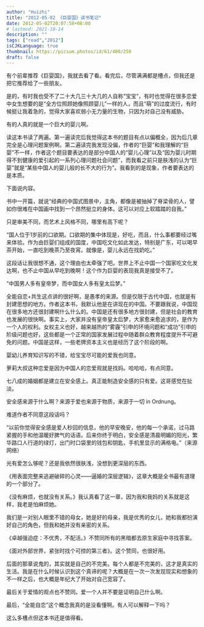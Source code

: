 ```yaml
---
author: "Huizhi"
title: "2012-05-02 《巨婴国》读书笔记"
date: 2012-05-02T20:07:58+08:00
# lastmod: 2021-10-14
description: ""
tags: ["read","2012"]
isCJKLanguage: true
thumbnail: https://picsum.photos/id/61/400/250
draft: false
---
```


有个前辈推荐《巨婴国》，我就去看了看。看完后，尽管满满都是槽点，但我还是把它推荐给了一些朋友。


是的，有时我也受不了二十大几三十大几的人自称“宝宝”，有时也觉得在很多恋爱中女生想要的是“全方位照顾她像照顾婴儿”一样的人，而且“萌”的过度流行，有时候挺让我着急的，觉得大家喜欢弱小无力量的生物，只因为对自己没有威胁。

有的人真的就是一个巨大的婴儿啊。

读这本书读了两遍。第一遍读完后我觉得这本书的题目有点以偏概全，因为后几章完全是心理问题案例啊。第二遍读完我发现没偏，作者的“巨婴”和我理解的“巨婴”不一样，作者这个题目要表达的是部分中国人的“婴儿心理”以及“因为婴儿时期得不到健康的爱引起的一系列心理问题社会问题”，而我看之前只是肤浅的认为“巨婴”就是“某些中国人的婴儿般的长不大的行为”。我看到的是现象，作者要表达的是本质。

下面说内容。

书中一开篇，就说“经典的中国式图景中，主角，都像是被抽掉了脊梁骨的人，譬如你很难在中国画中找到一个昂然挺立的身体。这可以对应上软踏踏的自我。”

只是审美不同，而艺术上风格不同，哪里有高下呢？

“国人位于1岁前的口欲期。口欲期的集中体现是，好吃，而且，什么事都要经过嘴来体验。作为由巨婴们组成的国度，中国吃文化如此发达，特别是广东，可以喝早茶开始，一直吃到晚茶乃至夜宵。就像是，婴儿永远在找奶吃。”

这段话让我很想不通，这个理由也太牵强了吧。世界上不止中国一个国家吃文化发达啊，也不止中国从早吃到晚啊！这个作为巨婴的表现我真是接受不了。

“中国男人多有皇帝梦，而中国女人多有皇太后梦。”

全能自恋+共生这点讲的很好啊，是愚孝的来源。但是仅限于古代中国，也就是有封建思想的地方。作者这本书，我默认他是在讲现在的中国。不要跟我说，中国现在很多地方还很封建啊什么什么的。中国是还有很多地方很封建，但是社会的教育也发展的很快啊。事实上，大家并没有皇帝皇太后梦，大家愈来愈追求的，是作为一个人的权利。女权主义也好，越来越热的“雾霾”引申的环境问题和“成功”引申的阶级问题也好，这些都是一个正常的国家发展过程中随着群众教育程度提升不可避免的问题。中国是这样，一些老牌资本主义也是经历了这个阶段的啊。

婴幼儿养育知识写的不错，给宝宝尽可能的爱我也同意。

萝莉大叔这种恋爱是因为中国人的恋爱观就是找妈。哈哈哈，有点同意。

七八成的婚姻都是建立在安全感上。真正能制造安全感的只有爱。这哥感觉在扯淡。

安全感来源于什么啊？来源于爱也来源于物质，来源于一切 in Ordnung。

难道作者不同意这段话吗？

“以前你觉得安全感是爱人秒回的信息，他的早安晚安，他的每一个承诺，过马路紧握的手和他温暖好脾气的话语。后来你终于明白，安全感是清晨明媚的阳光，繁华路口人行道的绿灯，出门时口袋里的钱包和钥匙，手机里显示的满格电。”（来源网络）

光有爱怎么够呢？还是我依然很肤浅，没想到更深层的东西。

《用表面完整来逃避破碎的心灵——逼婚的深层逻辑》，这章大概是全书最有道理的一个部分了。

《没有麻烦，也就没有关系。》我认真看了这一章，因为我和我妈的关系就是这样，我老是怕麻烦她。

我们是一对别人眼里不错的母女，她是好的母亲，我是优秀的女儿，她和我都扮演好自己的角色，但我和她并没有亲密的关系。

《卓越强迫症：不优秀，不配活。》不赞同所有的黑暗都去原生家庭中寻找答案。

《面对外部世界，紧张时找个可控的第三者》。这个赞同，也很好用。

后面的那章说鬼的，其实就是自己的不完美。每个人都是不完美的，这才是真实的生活。我是在什么时候认识到这个真谛的呢？大概是在一次一次发现现实和想象的不一样之后，也大概是年纪大了开始对自己宽容了。

最后关于爱情的观点也不赞同。爱一个人并不要是证明自己什么啊。

最后，“全能自恋”这个概念我真的是没看懂啊。有人可以解释一下吗？

这么多槽点但这本书还是值得看。